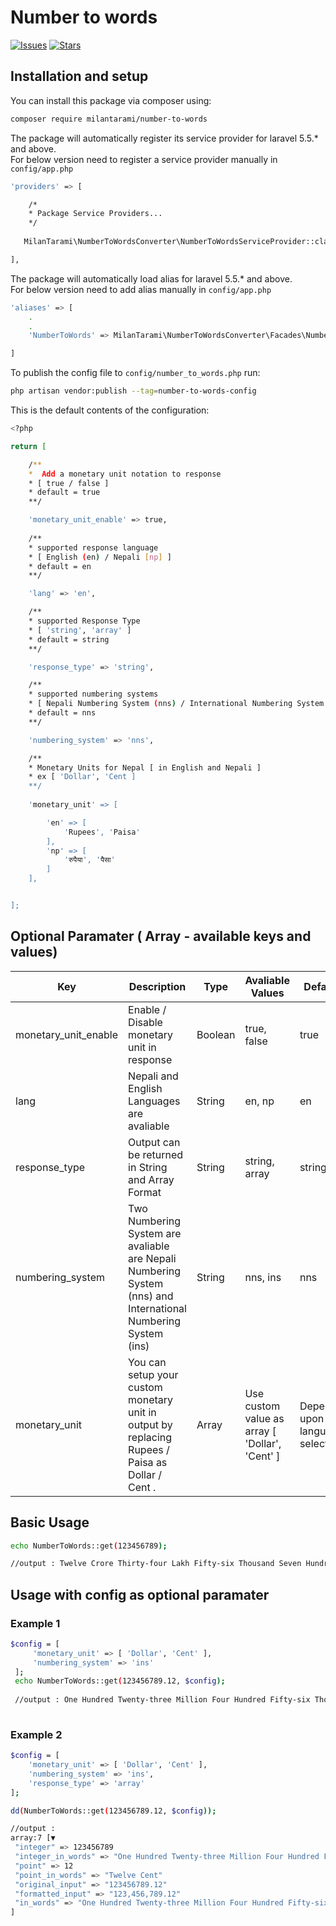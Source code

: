 # Number to words

[![Issues](https://img.shields.io/github/issues/milantarami/number-to-words?style=flat-square&logo=appveyor)](https://github.com/milantarami/number-to-words/issues)
[![Stars](https://img.shields.io/github/stars/milantarami/number-to-words?style=flat-square&logo=appveyor)](https://github.com/milantarami/number-to-words/stargazers)
<!-- [![Total Downloads](https://img.shields.io/packagist/dt/spatie/laravel-backup.svg?style=flat-square&logo=appveyor)](https://packagist.org/packages/milantarami/number-to-words) -->

## Installation and setup

You can install this package via composer using:

``` bash
composer require milantarami/number-to-words
```

The package will automatically register its service provider for laravel 5.5.* and above. <br>
For below version need to register a service provider manually in <code>config/app.php</code>

``` bash
'providers' => [

    /*
    * Package Service Providers...
    */
    
   MilanTarami\NumberToWordsConverter\NumberToWordsServiceProvider::class         

],
```

The package will automatically load alias for laravel 5.5.* and above. <br>
For below version need to add alias manually in <code>config/app.php</code>

``` bash
'aliases' => [
    .
    .
    'NumberToWords' => MilanTarami\NumberToWordsConverter\Facades\NumberToWordsFacade::class,

]
```

To publish the config file to <code>config/number_to_words.php</code> run:

``` bash
php artisan vendor:publish --tag=number-to-words-config
```

This is the default contents of the configuration:

``` bash
<?php

return [

    /** 
    *  Add a monetary unit notation to response
    * [ true / false ]
    * default = true
    **/

    'monetary_unit_enable' => true,
    
    /** 
    * supported response language 
    * [ English (en) / Nepali [np] ]
    * default = en
    **/

    'lang' => 'en',

    /** 
    * supported Response Type
    * [ 'string', 'array' ]
    * default = string
    **/

    'response_type' => 'string',

    /** 
    * supported numbering systems
    * [ Nepali Numbering System (nns) / International Numbering System (ins) ]
    * default = nns
    **/

    'numbering_system' => 'nns',

    /** 
    * Monetary Units for Nepal [ in English and Nepali ]
    * ex [ 'Dollar', 'Cent ]
    **/
        
    'monetary_unit' => [

        'en' => [ 
            'Rupees', 'Paisa'
        ],
        'np' => [
            'रुपैया', 'पैसा'
        ]
    ],


];

```

## Optional Paramater ( Array - available keys and values)

<table style="width: 100%;">
    <thead>
        <tr>
            <th>Key</th>
            <th>Description</th>
            <th>Type</th>
            <th>Avaliable Values</th>
            <th>Default</th>
        </tr>
    </thead>
    <tbody>
        <tr>
            <td>monetary_unit_enable</td>
            <td>Enable / Disable monetary unit in response</td>
            <td>Boolean</td>
            <td>true, false</td>
            <td>true</td>
         </tr>
         <tr>
            <td>lang</td>
            <td>Nepali and English Languages are avaliable</td>
            <td>String</td>
            <td>en, np</td>
            <td>en</td>
         </tr>
         <tr>
            <td>response_type</td>
            <td>Output can be returned in String and Array Format</td>
            <td>String</td>
            <td>string, array</td>
            <td>string</td>
         </tr>
        <tr>
            <td>numbering_system</td>
            <td>Two Numbering System are avaliable are Nepali Numbering System (nns) and International Numbering System (ins)</td>
            <td>String</td>
            <td>nns, ins</td>
            <td>nns</td>
         </tr>
         <tr>
            <td>monetary_unit</td>
            <td>You can setup your custom monetary unit in output by replacing Rupees / Paisa as Dollar / Cent . </td>
            <td>Array</td>
            <td>Use custom value as array  [ 'Dollar', 'Cent' ]</td>
            <td>Depends upon language selected</td>
         </tr>
    </tbody>
</table>

##  Basic Usage

``` bash
echo NumberToWords::get(123456789);

//output : Twelve Crore Thirty-four Lakh Fifty-six Thousand Seven Hundred Eighty-nine Rupees and Twelve Paisa

```

## Usage with config as optional paramater

### Example 1

``` bash
$config = [
     'monetary_unit' => [ 'Dollar', 'Cent' ],
     'numbering_system' => 'ins'
 ];
 echo NumberToWords::get(123456789.12, $config);
 
 //output : One Hundred Twenty-three Million Four Hundred Fifty-six Thousand Seven Hundred Eighty-nine Dollar and Twelve Cent
 
 ```
 
 ### Example 2
 ``` bash
 $config = [
     'monetary_unit' => [ 'Dollar', 'Cent' ],
     'numbering_system' => 'ins',
     'response_type' => 'array'
 ];
 
 dd(NumberToWords::get(123456789.12, $config));
 
 //output :
 array:7 [▼
  "integer" => 123456789
  "integer_in_words" => "One Hundred Twenty-three Million Four Hundred Fifty-six Thousand Seven Hundred Eighty-nine Dollar"
  "point" => 12
  "point_in_words" => "Twelve Cent"
  "original_input" => "123456789.12"
  "formatted_input" => "123,456,789.12"
  "in_words" => "One Hundred Twenty-three Million Four Hundred Fifty-six Thousand Seven Hundred Eighty-nine Dollar and Twelve Cent"
]
 
 
```
